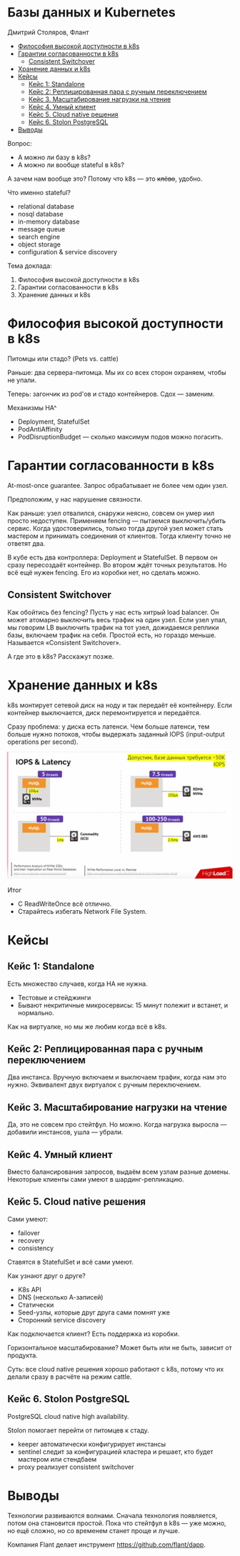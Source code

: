 # Базы данных и Kubernetes

Дмитрий Столяров, Флант

<!-- START doctoc generated TOC please keep comment here to allow auto update -->
<!-- DON'T EDIT THIS SECTION, INSTEAD RE-RUN doctoc TO UPDATE -->


- [Философия высокой доступности в k8s](#%D1%84%D0%B8%D0%BB%D0%BE%D1%81%D0%BE%D1%84%D0%B8%D1%8F-%D0%B2%D1%8B%D1%81%D0%BE%D0%BA%D0%BE%D0%B9-%D0%B4%D0%BE%D1%81%D1%82%D1%83%D0%BF%D0%BD%D0%BE%D1%81%D1%82%D0%B8-%D0%B2-k8s)
- [Гарантии согласованности в k8s](#%D0%B3%D0%B0%D1%80%D0%B0%D0%BD%D1%82%D0%B8%D0%B8-%D1%81%D0%BE%D0%B3%D0%BB%D0%B0%D1%81%D0%BE%D0%B2%D0%B0%D0%BD%D0%BD%D0%BE%D1%81%D1%82%D0%B8-%D0%B2-k8s)
  - [Consistent Switchover](#consistent-switchover)
- [Хранение данных и k8s](#%D1%85%D1%80%D0%B0%D0%BD%D0%B5%D0%BD%D0%B8%D0%B5-%D0%B4%D0%B0%D0%BD%D0%BD%D1%8B%D1%85-%D0%B8-k8s)
- [Кейсы](#%D0%BA%D0%B5%D0%B9%D1%81%D1%8B)
  - [Кейс 1: Standalone](#%D0%BA%D0%B5%D0%B9%D1%81-1-standalone)
  - [Кейс 2: Реплицированная пара с ручным переключением](#%D0%BA%D0%B5%D0%B9%D1%81-2-%D1%80%D0%B5%D0%BF%D0%BB%D0%B8%D1%86%D0%B8%D1%80%D0%BE%D0%B2%D0%B0%D0%BD%D0%BD%D0%B0%D1%8F-%D0%BF%D0%B0%D1%80%D0%B0-%D1%81-%D1%80%D1%83%D1%87%D0%BD%D1%8B%D0%BC-%D0%BF%D0%B5%D1%80%D0%B5%D0%BA%D0%BB%D1%8E%D1%87%D0%B5%D0%BD%D0%B8%D0%B5%D0%BC)
  - [Кейс 3. Масштабирование нагрузки на чтение](#%D0%BA%D0%B5%D0%B9%D1%81-3-%D0%BC%D0%B0%D1%81%D1%88%D1%82%D0%B0%D0%B1%D0%B8%D1%80%D0%BE%D0%B2%D0%B0%D0%BD%D0%B8%D0%B5-%D0%BD%D0%B0%D0%B3%D1%80%D1%83%D0%B7%D0%BA%D0%B8-%D0%BD%D0%B0-%D1%87%D1%82%D0%B5%D0%BD%D0%B8%D0%B5)
  - [Кейс 4. Умный клиент](#%D0%BA%D0%B5%D0%B9%D1%81-4-%D1%83%D0%BC%D0%BD%D1%8B%D0%B9-%D0%BA%D0%BB%D0%B8%D0%B5%D0%BD%D1%82)
  - [Кейс 5. Cloud native решения](#%D0%BA%D0%B5%D0%B9%D1%81-5-cloud-native-%D1%80%D0%B5%D1%88%D0%B5%D0%BD%D0%B8%D1%8F)
  - [Кейс 6. Stolon PostgreSQL](#%D0%BA%D0%B5%D0%B9%D1%81-6-stolon-postgresql)
- [Выводы](#%D0%B2%D1%8B%D0%B2%D0%BE%D0%B4%D1%8B)

<!-- END doctoc generated TOC please keep comment here to allow auto update -->



Вопрос:

* А можно ли базу в k8s?
* А можно ли вообще stateful в k8s?

А зачем нам вообще это? Потому что k8s — это <strike> клёво</strike>, удобно.

Что именно stateful?

* relational database
* nosql database
* in-memory database
* message queue
* search engine
* object storage
* configuration & service discovery

Тема доклада:

1. Философия высокой доступности в k8s
1. Гарантии согласованности в k8s
1. Хранение данных и k8s

# Философия высокой доступности в k8s

Питомцы или стадо? (Pets vs. cattle)

Раньше: два сервера-питомца. Мы их со всех сторон охраняем, чтобы не упали.

Теперь: загончик из pod'ов и стадо контейнеров. Сдох — заменим.

Механизмы HA^

* Deployment, StatefulSet
* PodAntiAffinity
* PodDisruptionBudget — сколько максимум подов можно погасить.

# Гарантии согласованности в k8s

At-most-once guarantee. Запрос обрабатывает не более чем один узел.

Предположим, у нас нарушение связности.

Как раньше: узел отвалился, снаружи неясно, совсем он умер иил просто недоступен. Применяем fencing — пытаемся выключить/убить сервис. Когда удостоверились, только тогда другой узел может стать мастером и принимать соединения от клиентов. Тогда клиенту точно не ответят два.

В кубе есть два контроллера: Deployment и StatefulSet. В первом он сразу пересоздаёт контейнер. Во втором ждёт точных результатов. Но всё ещё нужен fencing. Его из коробки нет, но сделать можно.

## Consistent Switchover

Как обойтись без fencing? Пусть у нас есть хитрый load balancer. Он может атомарно выключить весь трафик на один узел. Если узел упал, мы говорим LB выключить трафик на тот узел, дожидаемся реплики базы, включаем трафик на себя. Простой есть, но гораздо меньше. Называется «Consistent Switchover».

А где это в k8s? Расскажут позже.

# Хранение данных и k8s

k8s монтирует сетевой диск на ноду и так передаёт её контейнеру. Если контейнер выключается, диск перемонтируется и передаётся.

Сразу проблема: у диска есть латенси. Чем больше латенси, тем больше нужно потоков, чтобы выдержать заданный IOPS (input-output operations per second).

![](iops-hell.png)

Итог

* C ReadWriteOnce всё отлично.
* Старайтесь избегать Network File System.

# Кейсы

## Кейс 1: Standalone

Есть множество случаев, когда HA не нужна.

* Тестовые и стейджинги
* Бывают некритичные микросервисы: 15 минут полежит и встанет, и нормально.

Как на виртуалке, но мы же любим когда всё в k8s.

## Кейс 2: Реплицированная пара с ручным переключением

Два инстанса. Вручную включаем и выключаем трафик, когда нам это нужно. Эквивалент двух виртуалок с ручным переключением.

## Кейс 3. Масштабирование нагрузки на чтение

Да, это не совсем про стейтфул. Но можно. Когда нагрузка выросла — добавили инстансов, ушла — убрали.

## Кейс 4. Умный клиент

Вместо балансирования запросов, выдаём всем узлам разные домены. Некоторые клиенты сами умеют в шардинг-репликацию.


## Кейс 5. Cloud native решения

Сами умеют:

* failover
* recovery
* consistency

Ставятся в StatefulSet и всё сами умеют.

Как узнают друг о друге? 

* K8s API
* DNS (несколько А-записей)
* Статически
* Seed-узлы, которые друг друга сами помнят уже
* Сторонний service discovery

Как подключается клиент? Есть поддержка из коробки.

Горизонтальное масштабирование? Может быть или не быть, зависит от продукта.

Суть: все cloud native решения хорошо работают с k8s, потому что их делали сразу в расчёте на режим cattle.

## Кейс 6. Stolon PostgreSQL

PostgreSQL cloud native high availability.

Stolon помогает перейти от питомцев к стаду.

* keeper автоматически конфигурирует инстансы
* sentinel следит за конфигурацией кластера и решает, кто будет мастером или стендбаем
* proxy реализует consistent switchover

# Выводы

Технологии развиваются волнами. Сначала технология появляется, потом она становится простой. Пока что стейтфул в k8s — уже можно, но ещё сложно, но со временем станет проще и лучше.

Компания Flant делает инструмент https://github.com/flant/dapp. 
